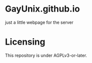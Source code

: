 # GayUnix.github.io
just a little webpage for the server

# Licensing

This repository is under AGPLv3-or-later.
